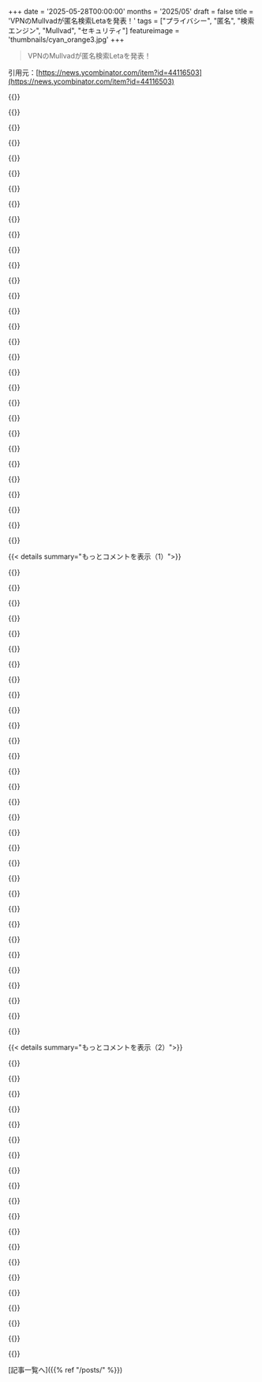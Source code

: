 +++
date = '2025-05-28T00:00:00'
months = '2025/05'
draft = false
title = 'VPNのMullvadが匿名検索Letaを発表！'
tags = ["プライバシー", "匿名", "検索エンジン", "Mullvad", "セキュリティ"]
featureimage = 'thumbnails/cyan_orange3.jpg'
+++

> VPNのMullvadが匿名検索Letaを発表！

引用元：[https://news.ycombinator.com/item?id=44116503](https://news.ycombinator.com/item?id=44116503)




{{<matomeQuote body="LetaはVPNと同じくディスクレスのRAMサーバーで動いてるんだって。検索結果はメモリ上のRedisに30日キャッシュ。でも再起動で消えちゃうの意外だね。VPNはセッションで終わりだけど、検索結果30日ってどうしてるんだろ？たぶんキャッシュは”おまけ”だから、消えてもまあいいかって感じかな。" userName="mtlynch" createdAt="2025/05/28 15:17:15" color="#45d325">}}




{{<matomeQuote body="”再起動で全部消える”って言ってるけど、全部のサーバーが同時に再起動しない限り大丈夫だよ。サーバー間でキャッシュを共有したり複製したりしてたら、ずっと残せるかもね。" userName="kikokikokiko" createdAt="2025/05/28 15:43:51" color="#38d3d3">}}




{{<matomeQuote body="FAQには”Letaが再起動すると、新しい秘密ハッシュができて、前の検索データは見えなくなる”って書いてある。これ読むと、キャッシュはインスタンスごとっぽいね。それぞれハッシュが違って再起動で変わるなら、サーバー間でデータ共有はできないんじゃないかな。" userName="vvillena" createdAt="2025/05/28 17:42:00" color="#45d325">}}




{{<matomeQuote body="この手のアプリなら、データを同期じゃなくて分散させると思うよ。" userName="treve" createdAt="2025/05/28 16:00:30" color="">}}




{{<matomeQuote body="うん、FAQにはシステム更新でキャッシュが消えるって書いてあるね。キャッシュはクエリのコスト削減のためだよ。" userName="KoolKat23" createdAt="2025/05/28 15:19:14" color="">}}




{{<matomeQuote body="外部のコストも関係あるね。BraveとかGoogleから結果取ってくるから。キャッシュないと大変だけど、全部キャッシュする必要はないよ。ソース元から取る必要があるし。それに長く持っておきたくないよね、ニュースとかすぐ古くなるし。" userName="bravetraveler" createdAt="2025/05/28 22:58:15" color="#ff5733">}}




{{<matomeQuote body="”キャッシュは”おまけ””の件についてね。ディスクレスでもネット繋がってるし、データは送受信できるよ。つまり、ディスクレスはこの場合、ChromeOSとかAndroidみたいに読み取り専用のパーティション使うのと、プライバシー面でそんなに変わらないんじゃない？" userName="ignoramous" createdAt="2025/05/28 15:27:32" color="#ff33a1">}}




{{<matomeQuote body="ごめん、どういう意味？”おまけ”って言ったのは、キャッシングのことだよ、ディスクレスじゃない。ディスクレスはストレージにデータが残る可能性をすごく減らすから、プライバシー良くなると思うけどな。" userName="mtlynch" createdAt="2025/05/28 15:38:17" color="#ff5733">}}




{{<matomeQuote body="ディスクレス（OSはinitramfs）は永続化防ぐのに最高だけど、RAMがいっぱい必要。うっかりデータ残るの防ぐなら、dm-verityだけ入れたディスクでも十分良いし、RAMもそんな使わないメリットがあるよ。書き込みできないrootfsで起動するだけでも完璧だよ。" userName="kees99" createdAt="2025/05/28 16:03:05" color="#45d325">}}




{{<matomeQuote body="NFSから実行すれば，そんなに余分なRAMは要らないと思うよ。それにローカルディスクが要らないから，1ノードあたり25ドルくらい節約できるしね。" userName="toast0" createdAt="2025/05/28 16:09:10" color="#ff33a1">}}




{{<matomeQuote body="極端なこと言うと，Google Drive（とか他のfuse FS）からブートすることだってできるよ。参考リンク：https://ersei.net/en/blog/fuse-root" userName="ChocolateGod" createdAt="2025/05/29 07:40:33" color="">}}




{{<matomeQuote body="うん，rootfs-on-NFSも”ディスクレス”に当てはまるね。訂正するよ。" userName="kees99" createdAt="2025/05/28 16:14:12" color="">}}




{{<matomeQuote body="もしVMで動かしてるなら，再起動が必要な時にVMを別のマシンにライブマイグレーションできるんじゃない？それか，Redisキャッシュのクラスターとか。" userName="xlt" createdAt="2025/05/28 18:04:09" color="">}}




{{<matomeQuote body="え，ハイパーバイザ用のディスクレスOSの上にディスクレスVM？悪夢っぽいね。VM再起動は？Redisキャッシュクラスターだと，キャッシュが1台のRAMサイズに制限されちゃうからダメだよ。" userName="HumanOstrich" createdAt="2025/05/31 20:39:05" color="#ff5c5c">}}




{{<matomeQuote body="最初のローンチ（2年前）からの過去の議論だよ。<br>リンク：<br>https://news.ycombinator.com/item?id=36402162<br>https://news.ycombinator.com/item?id=35964397" userName="jsnell" createdAt="2025/05/28 15:21:30" color="#ff5733">}}




{{<matomeQuote body="ありがとう！詳細だよ。<br>Mullvad Leta（Mullvad Browserの検索エンジン）<br>2023年6月スレ（142コメ）：https://news.ycombinator.com/item?id=36402162<br>2023年5月スレ（32コメ）：https://news.ycombinator.com/item?id=35964397" userName="dang" createdAt="2025/05/28 17:07:55" color="#ff5c5c">}}




{{<matomeQuote body="2023年に始まって，2025年にはハグ・オブ・デスが来るかもね。" userName="PrivacyDingus" createdAt="2025/05/28 16:04:15" color="">}}




{{<matomeQuote body="Mullvadがいきなり本気出してきてるね。サウスサンフランシスコにも看板出してるし。資金注入でもあったのかな？なんで急に拡大してんの？正直，もう名前変えてると思ってたけど…" userName="VonGuard" createdAt="2025/05/28 15:06:10" color="">}}




{{<matomeQuote body="ロンドンの地下鉄にも広告ばらまいてるよ。宝くじ当たったか，シリーズAの資金調達があったか，どっちかだね。" userName="oscarmoxon" createdAt="2025/05/28 15:06:54" color="">}}




{{<matomeQuote body="”資金注入でもあったの？急に拡大してるけど？”<br>資金注入はないよ。他の多くのVPNサービスみたいに、何年も前から成長してるんだ。NordとかExpressよりはまだだいぶ小さいけどね。広告についてだけど、うちはアフィリエイトプログラムをやってないし、オンライン広告でお客さんを追跡したくないんだ。だから代わりにこれを試してるんだよ。思ってるより安いよ。// Fredrik (Mullvad共同創業者)" userName="kfreds" createdAt="2025/05/29 07:09:49" color="#45d325">}}




{{<matomeQuote body="去年にiVPNに乗り換えたんだ。MullvadがブラックリストとかDNS遅延で使い物にならなくなっちゃってさ。ユーザー拡大で人気大手みたいにきれいなIPプールを維持できてないのかも。国中のどのサーバーも無限にre-captcha出てくるし、ほんとひどかったよ。" userName="tomxor" createdAt="2025/05/28 16:33:38" color="#785bff">}}




{{<matomeQuote body="スレッド横取りしてごめんね、でも聞かずにはいられないんだ。Mullvadにとって、標準で検閲回避機能があるのは目標じゃないのかな？だって、検閲回避技術が良いVPNもあれば、プライバシー保証が良いVPNもあるけど、両方提供できるのは知らないんだよね。Mullvadが今提供してるのは、10年前の古い技術で、ちょっとしたDPIにもブロックされるか、設定が面倒でたまにIPBANされる（もっとモダンな）プロトコルブリッジかだし。" userName="reisse" createdAt="2025/05/29 16:13:11" color="">}}




{{<matomeQuote body="Mullvadの使命は大規模監視とオンライン検閲を無効にすること。だから、標準で優れた検閲回避機能を提供するつもりだよ。ただ、長い間プライバシーを優先してきたんだ。検閲回避の改善項目はロードマップにいくつかあるよ。乞うご期待！" userName="kfreds" createdAt="2025/05/29 17:51:26" color="#ff33a1">}}




{{<matomeQuote body="bitcoinとmonero払いを一番最初に採用したところの一つだし、もしすぐに全部キャッシュに変えてなかったら、今頃かなりいい感じなんじゃないかな。" userName="parkaboy" createdAt="2025/05/28 15:10:31" color="">}}




{{<matomeQuote body="俺の経験とはちょっと違うな。<br>＞ 国中のどのサーバーを使っても無限にre-captchaが出てくる<br>それどういう意味？クッキーも無効にしてるの？<br>普通、それってCloudflareのCAPTCHAじゃないの、re-captchaじゃなくて。知る限り、履歴ゼロの人もだいたいこうなるよ。モダンなWebへようこそ、だね。" userName="lysace" createdAt="2025/05/28 16:44:08" color="">}}




{{<matomeQuote body="あと、Tailscaleとの提携も大事だよ。うちの会社では開発者がTailscaleのMullvad VPN機能を使ってグローバルテストしてたんだ。”何かブロックされてないか、GEOIPをちゃんと検出できてるか”とかね。" userName="dijit" createdAt="2025/05/28 16:03:37" color="#45d325">}}




{{<matomeQuote body="名前の変更しないでほしいな。MullvadもLetaも気に入ってるよ。何もかもアングロサクソン中心じゃなくていいじゃん :) プライバシーはほぼゼロだけど、歴史的に面白いIT人物がいたから、名前の背景調べるとたどり着くかもね。[1] [2] [3] Peter Löthberg [4]" userName="NalNezumi" createdAt="2025/05/29 09:02:09" color="#ff5733">}}




{{<matomeQuote body="1年前からNew York Cityで看板とかバス広告見てたよ。だからこういうマーケティングは全然新しくないんだよね。" userName="bosse" createdAt="2025/05/28 15:10:25" color="">}}




{{<matomeQuote body="セキュリティならiVPNもいい選択肢だよ。STbootも使ってるし。でもあそこのIPも、Mullvadと同じような問題抱えてるから、目立ってないだけじゃないかな。" userName="INTPenis" createdAt="2025/05/28 17:52:15" color="">}}




{{<matomeQuote body="あんなに広告出せるってことは、どれだけ信頼できるのかなって心配だよ。人気が出れば出るほどlaw enforcementに狙われるだろうし、あいつらの言ってることをverifyする術なんてマジでないし。" userName="JCattheATM" createdAt="2025/05/28 19:27:04" color="">}}




{{< details summary="もっとコメントを表示（1）">}}

{{<matomeQuote body="ねえ、くだらない考えだけどさ。昔はMullvadだけをtrustしてたんだよね、foundersがideologically motivatedに見えたから（なんかinterview読んだのかな、定かじゃないけど）。でもadvertisingってそれがundermineされる感じがするな。俺がnaiveだっただけかも。" userName="jxjnskkzxxhx" createdAt="2025/05/29 23:53:05" color="">}}




{{<matomeQuote body="それって、service側がお前をblacklistedにしてるのに、そうじゃないふりして、ひたすらcaptchaとか出してkeep you busyにする状況のこと言ってるんじゃない？" userName="zargon" createdAt="2025/05/28 17:00:40" color="">}}




{{<matomeQuote body="もうshadowsocksが見えるのはniceだね。いくつかのrejoinではV2rayとxray-coreがmustだから、trafficをmy device→xray→my server→wireguard mullvadってrouteしてるよ。Works for now I suppose。あとsyncthing relay networkでsmall amountsのtrafficを通すexperimentもしてて、locallyでrunningしてるrelaysがあるから、less restrictiveなprovinceにあるかもと思ってさ。" userName="acheong08" createdAt="2025/05/30 17:13:21" color="#ff5c5c">}}




{{<matomeQuote body="The Tailscale integrationはtraveling中にsuper handyだよ。my home serverとmy home regionにaccessするのにOne appで済むんだ。" userName="haiku2077" createdAt="2025/05/28 19:47:37" color="">}}




{{<matomeQuote body="俺はnameはchangeしないと思うな。ikeaみたいなbranding strategyだよ。”funny” nordic（specifically swedishだけど、other brandsはnorweiganとdanishでもやってる）namesで、some peopleにはquaintでqualityに見えるんだ。" userName="SahAssar" createdAt="2025/05/29 10:39:11" color="">}}




{{<matomeQuote body="＞ there’s definitely been a lottery win or a series A<br>俺たちはlotteryにもwonしてないし、outside investmentもtaken onしてないよ。何年もgrowingしてきて、こういうcampaignsができるpointにreachedしたんだ。It is an interesting experiment by our marketing team。Still、俺はpeople on HNはこういうcampaignsのcostをoverestimateしてると思うな。" userName="kfreds" createdAt="2025/05/29 07:15:18" color="#ff33a1">}}




{{<matomeQuote body="7月末にオンライン安全法ができるから、オフィスとか仕事以外でのUKのVPN利用、めっちゃ増えそうだよ。" userName="noir_lord" createdAt="2025/05/28 17:21:34" color="">}}




{{<matomeQuote body="英語の発音の話で、強く読まない母音が弱まる”schwa化”について解説してるよ。”Dolores”の発音は”duh lorr uhss”みたいになって、これがclitorisに似てるかどうかって議論に関連してるみたいだけど、筆者にはそんなに似てるように聞こえないってさ。発音の専門的な話だよ。" userName="philsnow" createdAt="2025/05/28 21:22:56" color="">}}




{{<matomeQuote body="うん、こういう大衆向けの広告ってなんか気持ち悪いんだよね。意図したのとは逆の効果がある気がする。プライバシーとかデータ衛生を重視する会社なのに、変なブランドの自傷行為に見えるよ。" userName="sillyfluke" createdAt="2025/05/28 22:37:03" color="#ff33a1">}}




{{<matomeQuote body="うん、なんかキャッチーな名前じゃなきゃね。”Rakuten”みたいに！" userName="Barbing" createdAt="2025/05/28 15:09:22" color="">}}




{{<matomeQuote body="正直言ってさ、俺がこれまで”clitoris”って言葉を聞いたり言ったりした限りでは、”Dolores”とは全然韻を踏んでないと思うんだ。だから俺も（もしそういうクイズとかだったら）全然分からなかっただろうね。" userName="trealira" createdAt="2025/05/28 21:30:04" color="">}}




{{<matomeQuote body="同じく（広告見たよ）、俺はDC空港の電車で見たけどね。彼らが自分たちのミッションと行動を一致させてるのが良いと思った。こういう物理的な広告は、ユーザーのプライバシーを尊重してるから、プライバシーツールを宣伝するのに完璧な方法だと思うよ。" userName="al_borland" createdAt="2025/05/28 22:24:29" color="#38d3d3">}}




{{<matomeQuote body="彼らはターゲット絞ったオンライン広告より屋外広告を好んでるみたいだよ。<br>ブログ記事もあるよhttps://mullvad.net/en/blog/advertising-that-targets-everyon..." userName="prophesi" createdAt="2025/05/28 15:20:05" color="#ff33a1">}}




{{<matomeQuote body="Mullvad関係者です。昔は広告反対だったけど、EU法反対のキャンペーンは成功（後で警察に捜索されたけど）。広告へのフィードバック感謝！信頼を損なう理由をもっと詳しく知りたいです。広告自体が問題？守れない保証や恐怖煽りはしてません。成長して変わる心配？" userName="kfreds" createdAt="2025/05/30 01:39:00" color="#ff5733">}}




{{<matomeQuote body="この広告、ここ数週間ロンドンのあちこちでめちゃくちゃ見たよ。<br>でも広告の意味がよく分からなかったし、製品が具体的に何をするものなのか全然分からなかったな。" userName="jonplackett" createdAt="2025/05/28 16:39:15" color="">}}




{{<matomeQuote body="これって新しいけど古いマーケティング戦略だと思うんだよね．みんなが見て気がつくくらいには面白くするけど、何だかわからないようにして、自分で調べに行かせるのを期待する感じ．大胆な戦略だけど、まだやってるってことは、時にはうまくいくんだろうね．" userName="diggan" createdAt="2025/05/28 16:49:35" color="#ff5c5c">}}




{{<matomeQuote body="これ、人に何これ？って聞き合いたくなるように仕向けてるんだよね．でも、二人ともそれを見たことがあって聞き合うためには、広告がかなり浸透してないとダメだよね．" userName="Sammi" createdAt="2025/05/28 17:41:51" color="">}}




{{<matomeQuote body="結局、俺も何だか分からなかったんだよ．記事のリンク見てもさっぱりで、”これ何”って入力してもダメだった．HNのコメント読んで、ようやくそれが検索プロキシだって分かったんだよね．" userName="throw432196" createdAt="2025/05/29 02:20:48" color="">}}




{{<matomeQuote body="FAQには、特定のプライバシー対策を完璧にしてる人にはLetaは役に立たないって書いてあるんだ．でも、フィンガープリンティングを完全に防げるブラウザなんてほぼないから、結局みんな役に立つんじゃない？ってことだよね．" userName="nalekberov" createdAt="2025/05/28 16:18:34" color="#ff5733">}}




{{<matomeQuote body="Mullvadはフィンガープリンティングに強いブラウザも作ってるんだよ．画面サイズを小さく表示して、よくあるPCとかスマホに見せかけるみたいなテクニックを使ってるんだ．Firefoxベースだから完璧じゃないけど、やらないよりは全然マシだよね．" userName="haiku2077" createdAt="2025/05/28 19:51:27" color="#38d3d3">}}




{{<matomeQuote body="ユーザーエージェントを隠してないような、マイナーなブラウザ使う方がフィンガープリンティングにはかえって悪いんじゃないかって議論もあるよね．" userName="VTimofeenko" createdAt="2025/05/28 17:05:24" color="">}}




{{<matomeQuote body="最近のGoogle検索をJSじゃなくHTMLで使うなら、Letaはほぼ唯一の方法で最高だよ．scroogle.com時代を思い出すね．レトロマシンで使えないのは残念．Mullvadには、集中CA TLSだけでなくHTTP+HTTPSもサポートして、政府の検閲に強い頑丈さも考えてほしいな．そうすれば古いマシンでも使えるのに．" userName="superkuh" createdAt="2025/05/28 15:20:47" color="#38d3d3">}}




{{<matomeQuote body="で、どうやって儲けてるの？VPNサービスにユーザーを誘導したいのかな？それとも、Google APIの無料枠制限内に収めようとしてるだけ？" userName="smallerfish" createdAt="2025/05/28 16:31:33" color="">}}




{{<matomeQuote body="LetaはMullvad Browserの公式検索エンジンで、Mullvad BrowserはMullvad VPNと連携するプライバシー版Firefoxだよ．Mullvad Browserと普通のネットの関係は、Tor BrowserとOnionサイトみたいかな．つまり、これはMullvadのVPN契約者向けエコシステムの一部ってこと．" userName="haiku2077" createdAt="2025/05/28 16:51:39" color="#45d325">}}




{{<matomeQuote body="前はMullvadの有料ユーザーだけが使えたサービスだったんだって。いつから一般公開したのかは知らないけど、最初はそれがビジネス的な意味だったんだよ。" userName="prophesi" createdAt="2025/05/28 16:54:00" color="">}}




{{<matomeQuote body="残念ながら、これDDGと違ってドメインのせいで職場でブロックされることが多いんだよね。" userName="taco_emoji" createdAt="2025/05/28 15:13:50" color="">}}




{{<matomeQuote body="うちの会社のネットワークでは、理由として”proxy avoidance”って書かれてるよ。" userName="hypeatei" createdAt="2025/05/28 15:38:57" color="">}}




{{<matomeQuote body="多くの職場では会社のファイアウォールを使ってて、管理者パネルで”Porn”とか”Adult themes”とかサイトのカテゴリごとに有効無効を設定できるんだ。”VPN”っていうカテゴリもあるかもで、*.mullvad.netがそこに入ってて無効になってるのかもね。会社の監視を回避するのは多くの職場でルール違反だから、そういう技術は色々禁止されてるんだよ。" userName="npteljes" createdAt="2025/05/28 17:24:17" color="#45d325">}}




{{<matomeQuote body="それって最悪だよね。だって、たくさんの開発者向けツールが”.dev”とか”.ai”みたいな”お行儀の悪い”ドメインにあって、自動的にブロックリストに入れられちゃうんだから。" userName="0cf8612b2e1e" createdAt="2025/05/28 18:02:49" color="">}}




{{<matomeQuote body="この場合”.ai”が自動的にフィルタリングされてるってわけじゃないと思うな。どっちかっていうと個別のケースだと思う。それでも最悪だけどね。”Adult themes”とかOpenDNSではすごく広い範囲を指してて、例えば聴いてた曲の歌詞を見たくてdarklyrics.comっていうサイトに行こうとしたんだけど、無理だった。だってAdult Themesだから。" userName="npteljes" createdAt="2025/05/28 20:38:40" color="#45d325">}}

{{</details>}}




{{< details summary="もっとコメントを表示（2）">}}

{{<matomeQuote body="Lol 関係ないね。うちの会社、ホワイトリストに載ってないものは何もインストールさせてくれないし。<br>ホワイトリスト: （空）<br>ブラックリスト: *" userName="culopatin" createdAt="2025/05/29 04:56:39" color="">}}




{{<matomeQuote body="うん、うちでもブロックされてるの今気づいた。これで「こいつ要注意」リストにさらに載っちゃったかもね。どう扱うのが正しいか分からないけど、NSFWCP（職場で見ちゃダメなサイバーセキュリティポリシー）みたいなタグが一部のリンクにあればいいのにね。" userName="pugworthy" createdAt="2025/05/28 16:19:59" color="">}}




{{<matomeQuote body="こういう代替検索エンジンって、なんか「過去の戦い」をしてる感じするんだよね。Webのコンテンツってマジで読者に優しくないから、単にページへのリンクを出すんじゃなくて、探してる答えとか情報を抽出してくれるツールが必要なんだよ。" userName="xnx" createdAt="2025/05/28 15:55:46" color="">}}




{{<matomeQuote body="いや、実際そうじゃないと思う。AIの要約をいっぱい読んだけど、llmが同姓同名の全然違う二人の情報を混ぜて、存在しない誰かの伝記を作っちゃってるのを見たことあるし。それに、チャットボットがこの役割で広く使われるようになったら、企業が今の検索みたいに役に立たなくなるまでそれを弄り倒さないなんて、少しでも思わない方がいいよ。" userName="SirHumphrey" createdAt="2025/05/28 16:39:11" color="#785bff">}}




{{<matomeQuote body="Slack AIで困ったことがあって、一緒に働いてる複数の人の情報を混ぜて、ネガティブなトーンの要約を作っちゃったんだよね。もちろん、この有害な振る舞いについてフィードバックする手段は全くなかった。" userName="haiku2077" createdAt="2025/05/28 16:53:20" color="">}}




{{<matomeQuote body="もしdead internet theoryが実現したら、「キュレーションされたインターネット」みたいなのができて、良いプレイヤーだけが参加できるようになるのかな、ってちょっと思うよ。" userName="hart_russell" createdAt="2025/05/28 18:36:28" color="">}}




{{<matomeQuote body="ユーザー情報の扱い－何を収集して、どれくらい保持して、何に使われるのか－って、どこに書いてあるの？Mullvadなら何も収集しないって言うと思うけど、どこかに書いてあるのかな？プライバシーポリシーとかある？<br>追記：書いてあるのは、GoogleとBraveから俺たちを守ってくれるってことだけだね。<br>＞キャッシュに検索がない場合、僕らのサーバー（leta.mullvad.net）が君の代わりに検索エンジンに問い合わせるよ。検索クエリだけが送られて、個人データは一切共有されない。<br>＞返される検索結果には、最終目的地へのダイレクトリンクだけが含まれるんだ。全てのトラッキング要素とサードパーティコンテンツは、君のプライバシーを守るために削除されてる。" userName="mmooss" createdAt="2025/05/28 23:20:55" color="#ff33a1">}}




{{<matomeQuote body="ネガティブになっちゃってごめんね。でも、僕にはただの宣伝活動にしか見えないんだ。本気で開発された製品じゃなくて、単なるGoogleのプロキシ。面白い試みだけど、本当の解決策じゃないよね。でも、VPNをプロモーションするためのマーケティング戦略としては、面白い一手だと思う。" userName="jeanlucas" createdAt="2025/05/28 16:12:46" color="">}}




{{<matomeQuote body="Googleのキャッシュプロキシは、現実の問題に対する本当の解決策だよ。君が抱えてる問題への解決策じゃないかもしれないけどね。" userName="lolinder" createdAt="2025/05/28 16:31:00" color="">}}




{{<matomeQuote body="君が俺が抱えてないと思ってるニッチな問題には解決策になるね。でも、これってちゃんと収益化する手段がないし、マーケティングとか宣伝の目的と合わなくなったら、すぐ閉鎖されそうなんだ。僕が指摘したかったのはそういうことだよ。" userName="jeanlucas" createdAt="2025/05/28 17:53:22" color="">}}




{{<matomeQuote body="Googleのプロキシなだけで、まじめな製品じゃないし、本当の解決策じゃないでしょ。面白いけどね。" userName="mystified5016" createdAt="2025/05/29 17:42:58" color="">}}




{{<matomeQuote body="これがどういう意味かよくわかんないな。だって実際に使える本物なんだから、明らかに”ただの宣伝活動”じゃないでしょ。" userName="skeaker" createdAt="2025/05/28 16:47:45" color="">}}




{{<matomeQuote body="つまり、これを実行可能な製品だとは思ってないんだ。コストが高くなったり、宣伝の目的が達成されたりしたら、すぐに閉鎖されると思うよ。" userName="jeanlucas" createdAt="2025/05/28 17:52:12" color="">}}




{{<matomeQuote body="彼らが開発を手伝った技術を使って、検索サーバーを完全に安全に、しかも状態を持つデータなしで動かしてるんだから、宣伝活動なんかじゃないって。" userName="INTPenis" createdAt="2025/05/28 17:53:16" color="#ff5733">}}




{{<matomeQuote body="うーん、そう言われるとより納得できるな。でも、私はやっぱりこれが実行可能な製品だとは思わないんだ。" userName="jeanlucas" createdAt="2025/05/28 19:49:46" color="">}}




{{<matomeQuote body="わかんないけど、”無料アニメ配信サイト”を検索してみたら、最初の結果で目的が達成できたよ。たぶん、意図した通りに動いてるんだと思うな。" userName="afroboy" createdAt="2025/05/29 12:50:26" color="#ff5c5c">}}




{{<matomeQuote body="Googleのプロキシでも、Googleだけじゃ提供できない追加機能があるなら製品でしょ…この場合はプライバシーだよね。" userName="xlt" createdAt="2025/05/28 18:08:12" color="#ff5c5c">}}




{{<matomeQuote body="僕の理解が正しければ、これもう2年も動いてるらしいよ。" userName="mmooss" createdAt="2025/05/28 23:16:49" color="">}}




{{<matomeQuote body="キャッシュがどれだけうまく動くのか気になるな。FAQには30日って書いてあるから、かなり古い結果が出るかもね。それにGoogleの”面白い事実：Google検索の15%はこれまで一度も検索されたことがない”ってのと合わせると、これらのクエリがどれだけ個人を特定しうるのか、ちょっと心配になるな。" userName="Zefiroj" createdAt="2025/05/28 15:44:28" color="#38d3d3">}}

{{</details>}}



[記事一覧へ]({{% ref "/posts/" %}})
